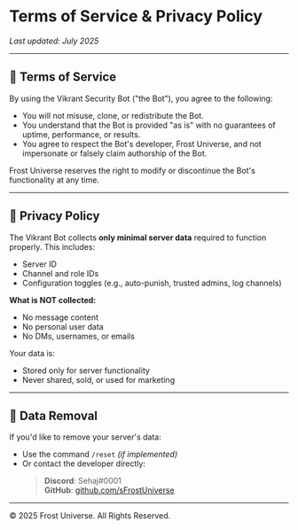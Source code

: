# Terms of Service & Privacy Policy

_Last updated: July 2025_

---

## 📜 Terms of Service

By using the Vikrant Security Bot ("the Bot"), you agree to the following:

- You will not misuse, clone, or redistribute the Bot.
- You understand that the Bot is provided "as is" with no guarantees of uptime, performance, or results.
- You agree to respect the Bot's developer, Frost Universe, and not impersonate or falsely claim authorship of the Bot.

Frost Universe reserves the right to modify or discontinue the Bot's functionality at any time.

---

## 🔐 Privacy Policy

The Vikrant Bot collects **only minimal server data** required to function properly. This includes:

- Server ID
- Channel and role IDs
- Configuration toggles (e.g., auto-punish, trusted admins, log channels)

**What is NOT collected:**
- No message content
- No personal user data
- No DMs, usernames, or emails

Your data is:
- Stored only for server functionality
- Never shared, sold, or used for marketing

---

## 🧩 Data Removal

If you'd like to remove your server's data:
- Use the command `/reset` *(if implemented)*  
- Or contact the developer directly:
  > **Discord**: Sehaj#0001  
  > **GitHub**: [github.com/sFrostUniverse](https://github.com/sFrostUniverse)

---

© 2025 Frost Universe. All Rights Reserved.

